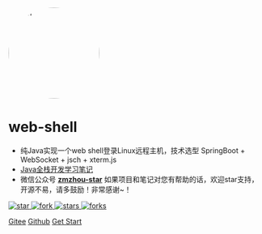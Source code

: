 <img width="180px" height="180px" style="border-radius: 50%" border="0" src="./docs/favicon.ico" alt="icon">

# web-shell

- 纯Java实现一个web shell登录Linux远程主机，技术选型 SpringBoot + WebSocket + jsch + xterm.js
- [Java全栈开发学习笔记](https://zmzhou-star.github.io/learnotes)
- 微信公众号 [**zmzhou-star**](https://gitee.com/zmzhou-star/web-shell/raw/master/docs/wechat-zmzhou-star.png) 如果项目和笔记对您有帮助的话，欢迎star支持，开源不易，请多鼓励！非常感谢~！

<a href="https://gitee.com/zmzhou-star/web-shell/stargazers" target="_blank">
    <img src="https://gitee.com/zmzhou-star/web-shell/badge/star.svg?theme=dark" alt="star">
</a>
<a href="https://gitee.com/zmzhou-star/web-shell/members" target="_blank">
    <img src="https://gitee.com/zmzhou-star/web-shell/badge/fork.svg?theme=dark" alt="fork">
</a>

<a href="https://github.com/zmzhou-star/web-shell/stargazers" target="_blank" rel="noopener">
    <img src="https://badgen.net/github/stars/zmzhou-star/web-shell?icon=github&color=4ab8a1" alt="stars">
</a>
<a href="https://github.com/zmzhou-star/web-shell/members" target="_blank" rel="noopener">
    <img src="https://badgen.net/github/forks/zmzhou-star/web-shell?icon=github&color=4ab8a1" alt="forks">
</a>

[Gitee](<https://gitee.com/zmzhou-star/web-shell>)
[Github](<https://github.com/zmzhou-star/web-shell>)
[Get Start](README.md)
